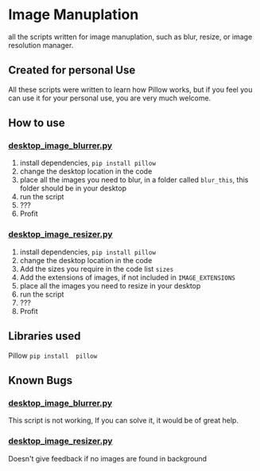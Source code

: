 # Image Manuplation
all the scripts written for image manuplation, such as blur, resize, or image resolution manager.
## Created for personal Use
All these scripts were written to learn how Pillow works, but if you feel you can use it for your personal use, you are very much welcome.

## How to use
### [desktop_image_blurrer.py](https://github.com/alikhundmiri/image_manuplation/blob/master/desktop_image_blurrer.py)
1. install dependencies, ` pip install pillow `
2. change the desktop location in the code
3. place all the images you need to blur, in a folder called `blur_this`, this folder should be in your desktop
4. run the script
5. ???
6. Profit

### [desktop_image_resizer.py](https://github.com/alikhundmiri/image_manuplation/blob/master/desktop_image_resizer.py)
1. install dependencies, ` pip install pillow `
2. change the desktop location in the code
3. Add the sizes you require in the code list `sizes`
4. Add the extensions of images, if not included in `IMAGE_EXTENSIONS`
5. place all the images you need to resize in your desktop
6. run the script
7. ???
8. Profit

## Libraries used
Pillow
` pip install  pillow `

## Known Bugs
### [desktop_image_blurrer.py](https://github.com/alikhundmiri/image_manuplation/blob/master/desktop_image_blurrer.py)
This script is not working, If you can solve it, it would be of great help.
### [desktop_image_resizer.py](https://github.com/alikhundmiri/image_manuplation/blob/master/desktop_image_resizer.py)
Doesn't give feedback if no images are found in background
